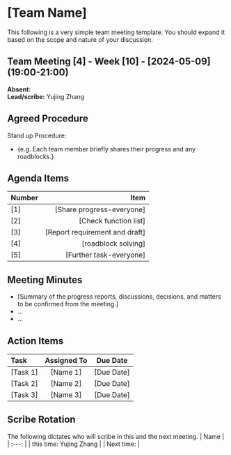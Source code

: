 # [Team Name]
This following is a very simple team meeting template. You should expand it based on the scope and nature of your discussion.

## Team Meeting [4] - Week [10] - [2024-05-09] (19:00-21:00)
**Absent:**
<br>
**Lead/scribe:**
Yujing Zhang
## Agreed Procedure
Stand up Procedure: 
- {e.g. Each team member briefly shares their progress and any roadblocks.}


## Agenda Items
| Number |                           Item |
|:-------|-------------------------------:|
| [1]    |      [Share progress-everyone] |
| [2]    |          [Check function list] |
| [3]    | [Report requirement and draft] |
| [4]    |            [roadblock solving] |
| [5]    |        [Further task-everyone] |

## Meeting Minutes
- [Summary of the progress reports, discussions, decisions, and matters to be confirmed from the meeting.]
- ...
- ...


## Action Items
| Task                                   | Assigned To |  Due Date  |
|:---------------------------------------|:-----------:|:----------:|
| [Task 1]                               |  [Name 1]   | [Due Date] |
| [Task 2]                               |  [Name 2]   | [Due Date] |
| [Task 3]                               |  [Name 3]   | [Due Date] |



## Scribe Rotation
The following dictates who will scribe in this and the next meeting.
| Name |
| :---: |
| this time: Yujing Zhang |
| Next time: |
